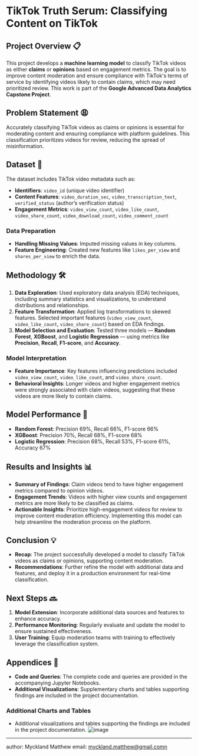 # TikTok Truth Serum: Classifying Content on TikTok

## Project Overview 📋
This project develops a **machine learning model** to classify TikTok videos as either **claims** or **opinions** based on engagement metrics. The goal is to improve content moderation and ensure compliance with TikTok's terms of service by identifying videos likely to contain claims, which may need prioritized review. This work is part of the **Google Advanced Data Analytics Capstone Project**.

## Problem Statement 😩
Accurately classifying TikTok videos as claims or opinions is essential for moderating content and ensuring compliance with platform guidelines. This classification prioritizes videos for review, reducing the spread of misinformation.

## Dataset 🔢
The dataset includes TikTok video metadata such as:
- **Identifiers**: `video_id` (unique video identifier)
- **Content Features**: `video_duration_sec`, `video_transcription_text`, `verified_status` (author’s verification status)
- **Engagement Metrics**: `video_view_count`, `video_like_count`, `video_share_count`, `video_download_count`, `video_comment_count`

### Data Preparation
- **Handling Missing Values**: Imputed missing values in key columns.
- **Feature Engineering**: Created new features like `likes_per_view` and `shares_per_view` to enrich the data.

## Methodology 🛠️
1. **Data Exploration**: Used exploratory data analysis (EDA) techniques, including summary statistics and visualizations, to understand distributions and relationships.
2. **Feature Transformation**: Applied log transformations to skewed features. Selected important features (`video_view_count`, `video_like_count`, `video_share_count`) based on EDA findings.
3. **Model Selection and Evaluation**: Tested three models — **Random Forest**, **XGBoost**, and **Logistic Regression** — using metrics like **Precision**, **Recall**, **F1-score**, and **Accuracy**.

### Model Interpretation
- **Feature Importance**: Key features influencing predictions included `video_view_count`, `video_like_count`, and `video_share_count`.
- **Behavioral Insights**: Longer videos and higher engagement metrics were strongly associated with claim videos, suggesting that these videos are more likely to contain claims.

## Model Performance 🔩
- **Random Forest**: Precision 69%, Recall 66%, F1-score 66%
- **XGBoost**: Precision 70%, Recall 68%, F1-score 68%
- **Logistic Regression**: Precision 68%, Recall 53%, F1-score 61%, Accuracy 67%

## Results and Insights 📊
- **Summary of Findings**: Claim videos tend to have higher engagement metrics compared to opinion videos.
- **Engagement Trends**: Videos with higher view counts and engagement metrics are more likely to be classified as claims.
- **Actionable Insights**: Prioritize high-engagement videos for review to improve content moderation efficiency. Implementing this model can help streamline the moderation process on the platform.

## Conclusion 💡
- **Recap**: The project successfully developed a model to classify TikTok videos as claims or opinions, supporting content moderation.
- **Recommendations**: Further refine the model with additional data and features, and deploy it in a production environment for real-time classification.

## Next Steps 🔜
1. **Model Extension**: Incorporate additional data sources and features to enhance accuracy.
2. **Performance Monitoring**: Regularly evaluate and update the model to ensure sustained effectiveness.
3. **User Training**: Equip moderation teams with training to effectively leverage the classification system.

## Appendices 📑
- **Code and Queries**: The complete code and queries are provided in the accompanying Jupyter Notebooks.
- **Additional Visualizations**: Supplementary charts and tables supporting findings are included in the project documentation.
### Additional Charts and Tables
- Additional visualizations and tables supporting the findings are included in the project documentation.
  ![image](https://github.com/user-attachments/assets/9c04cafe-1189-4e82-aac9-4a4e9b5e1a2e)
---

author: Myckland Matthew
email: myckland.matthew@gmail.comn
